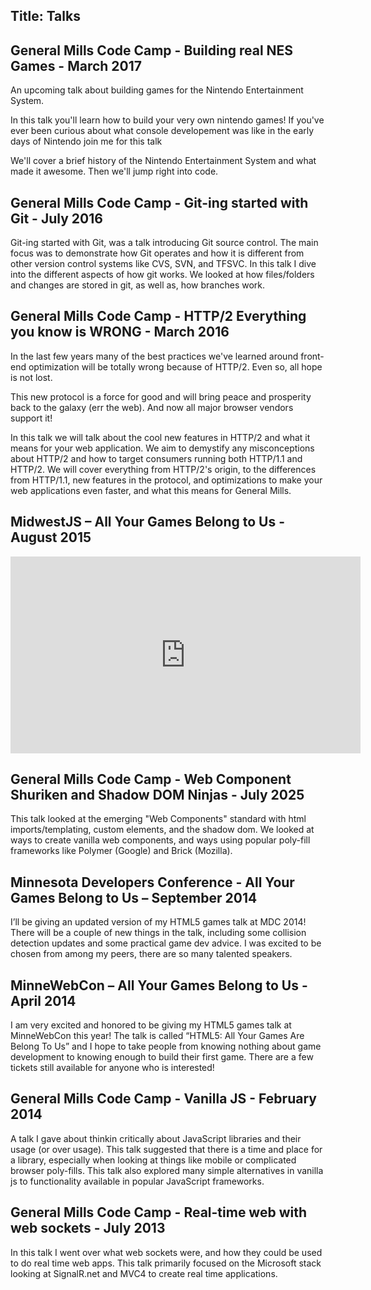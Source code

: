 Title: Talks
---

## General Mills Code Camp - Building real NES Games - March 2017

An upcoming talk about building games for the Nintendo Entertainment System. 

In this talk you'll learn how to build your very own nintendo games! If you've ever been curious about what console developement was like in the early days of Nintendo join me for this talk

We'll cover a brief history of the Nintendo Entertainment System and what made it awesome. Then we'll jump right into code.

## General Mills Code Camp - Git-ing started with Git - July 2016

Git-ing started with Git, was a talk introducing Git source control. The main focus was to demonstrate how Git operates and how it is different from other version control systems like CVS, SVN, and TFSVC. In this talk I dive into the different aspects of how git works. We looked at how files/folders and changes are stored in git, as well as, how branches work.


## General Mills Code Camp - HTTP/2 Everything you know is WRONG - March 2016

In the last few years many of the best practices we've learned around front-end optimization will be totally wrong because of HTTP/2. Even so, all hope is not lost.

This new protocol is a force for good and will bring peace and prosperity back to the galaxy (err the web). And now all major browser vendors support it!

In this talk we will talk about the cool new features in HTTP/2 and what it means for your web application. We aim to demystify any misconceptions about HTTP/2 and how to target consumers running both HTTP/1.1 and HTTP/2. We will cover everything from HTTP/2's origin, to the differences from HTTP/1.1, new features in the protocol, and optimizations to make your web applications even faster, and what this means for General Mills.

## MidwestJS – All Your Games Belong to Us - August 2015

<iframe width="560" height="315" src="https://www.youtube.com/embed/T3fKaz-sWI0" frameborder="0" allowfullscreen></iframe>

## General Mills Code Camp - Web Component Shuriken and Shadow DOM Ninjas - July 2025

This talk looked at the emerging "Web Components" standard with html imports/templating, custom elements, and the shadow dom. We looked at ways to create vanilla web components, and ways using popular poly-fill frameworks like Polymer (Google) and Brick (Mozilla).

## Minnesota Developers Conference - All Your Games Belong to Us – September 2014

I’ll be giving an updated version of my HTML5 games talk at MDC 2014! There will be a couple of new things in the talk, including some collision detection updates and some practical game dev advice. I was excited to be chosen from among my peers, there are so many talented speakers.

## MinneWebCon – All Your Games Belong to Us - April 2014

I am very excited and honored to be giving my HTML5 games talk at MinneWebCon this year! The talk is called “HTML5: All Your Games Are Belong To Us” and I hope to take people from knowing nothing about game development to knowing enough to build their first game. There are a few tickets still available for anyone who is interested!

## General Mills Code Camp - Vanilla JS - February 2014

A talk I gave about thinkin critically about JavaScript libraries and their usage (or over usage). This talk suggested that there is a time and place for a library, especially when looking at things like mobile or complicated browser poly-fills. This talk also explored many simple alternatives in vanilla js to functionality available in popular JavaScript frameworks.

## General Mills Code Camp - Real-time web with web sockets - July 2013

In this talk I went over what web sockets were, and how they could be used to do real time web apps. This talk primarily focused on the Microsoft stack looking at SignalR.net and MVC4 to create real time applications.